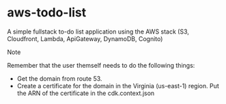 # aws-todo-list
A simple fullstack to-do list application using the AWS stack (S3, Cloudfront, Lambda, ApiGateway, DynamoDB, Cognito)

Note

Remember that the user themself needs to do the following things:

* Get the domain from route 53.
* Create a certificate for the domain in the Virginia (us-east-1) region. Put the ARN of the certificate in the cdk.context.json
